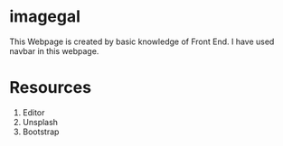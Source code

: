 # imagegal
This Webpage is created by basic knowledge of Front End.
I have used navbar in this webpage.

# Resources
1. Editor
2. Unsplash
3. Bootstrap

